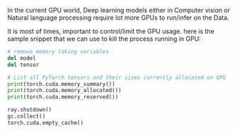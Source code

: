 In the current GPU world, Deep learning models either in Computer vision or Natural language processing require lot more GPUs to run/infer on the Data.

It is most of times, important to control/limit the GPU usage. here is the sample snippet that we can use to kill the process running in GPU:

```python
# remove memory taking variables
del model
del tensor

# List all PyTorch tensors and their sizes currently allocated on GPU
print(torch.cuda.memory_summary())
print(torch.cuda.memory_allocated())
print(torch.cuda.memory_reserved())

ray.shutdown()
gc.collect()
torch.cuda.empty_cache()
```